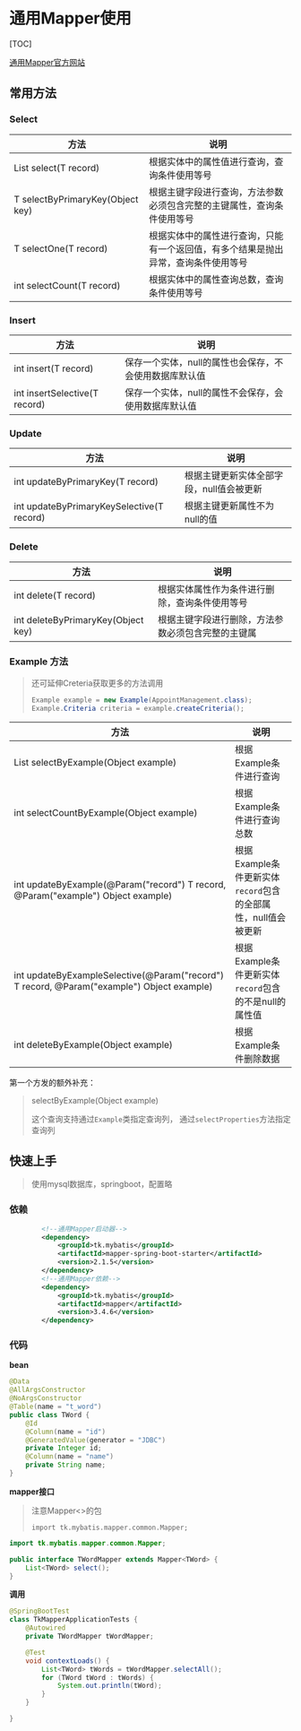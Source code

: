 # 通用Mapper使用

[TOC]

[通用Mapper官方网站](https://mapperhelper.github.io/docs/)

## 常用方法

### Select

| 方法                             | 说明                                                         |
| -------------------------------- | ------------------------------------------------------------ |
| List select(T record)            | 根据实体中的属性值进行查询，查询条件使用等号                 |
| T selectByPrimaryKey(Object key) | 根据主键字段进行查询，方法参数必须包含完整的主键属性，查询条件使用等号 |
| T selectOne(T record)            | 根据实体中的属性进行查询，只能有一个返回值，有多个结果是抛出异常，查询条件使用等号 |
| int selectCount(T record)        | 根据实体中的属性查询总数，查询条件使用等号                   |

### Insert

| 方法                          | 说明                                                   |
| ----------------------------- | ------------------------------------------------------ |
| int insert(T record)          | 保存一个实体，null的属性也会保存，不会使用数据库默认值 |
| int insertSelective(T record) | 保存一个实体，null的属性不会保存，会使用数据库默认值   |

### Update

| 方法                                      | 说明                                     |
| ----------------------------------------- | ---------------------------------------- |
| int updateByPrimaryKey(T record)          | 根据主键更新实体全部字段，null值会被更新 |
| int updateByPrimaryKeySelective(T record) | 根据主键更新属性不为null的值             |

### Delete

| 方法                               | 说明                                               |
| ---------------------------------- | -------------------------------------------------- |
| int delete(T record)               | 根据实体属性作为条件进行删除，查询条件使用等号     |
| int deleteByPrimaryKey(Object key) | 根据主键字段进行删除，方法参数必须包含完整的主键属 |

### Example 方法

> 还可延伸Creteria获取更多的方法调用
>
> ~~~java
> Example example = new Example(AppointManagement.class);
> Example.Criteria criteria = example.createCriteria();
> ~~~

| 方法                                                         | 说明                                                         |
| ------------------------------------------------------------ | ------------------------------------------------------------ |
| List selectByExample(Object example)                         | 根据Example条件进行查询                                      |
| int selectCountByExample(Object example)                     | 根据Example条件进行查询总数                                  |
| int updateByExample(@Param("record") T record, @Param("example") Object example) | 根据Example条件更新实体`record`包含的全部属性，null值会被更新 |
| int updateByExampleSelective(@Param("record") T record, @Param("example") Object example) | 根据Example条件更新实体`record`包含的不是null的属性值        |
| int deleteByExample(Object example)                          | 根据Example条件删除数据                                      |

第一个方发的额外补充：

> selectByExample(Object example)
>
> 这个查询支持通过`Example`类指定查询列， 通过`selectProperties`方法指定查询列

## 快速上手

> 使用mysql数据库，springboot，配置略

### **依赖**

~~~xml
		<!--通用Mapper启动器-->
		<dependency>
            <groupId>tk.mybatis</groupId>
            <artifactId>mapper-spring-boot-starter</artifactId>
            <version>2.1.5</version>
        </dependency>
		<!--通用Mapper依赖-->
        <dependency>
            <groupId>tk.mybatis</groupId>
            <artifactId>mapper</artifactId>
            <version>3.4.6</version>
        </dependency>
~~~

### 代码

**bean**

~~~java
@Data
@AllArgsConstructor
@NoArgsConstructor
@Table(name = "t_word")
public class TWord {
    @Id
    @Column(name = "id")
    @GeneratedValue(generator = "JDBC")
    private Integer id;
    @Column(name = "name")
    private String name;
}
~~~

**mapper接口**

> 注意Mapper<>的包
>
> ```
> import tk.mybatis.mapper.common.Mapper;
> ```

~~~java
import tk.mybatis.mapper.common.Mapper;

public interface TWordMapper extends Mapper<TWord> {
    List<TWord> select();
}
~~~

**调用**

~~~java
@SpringBootTest
class TkMapperApplicationTests {
    @Autowired
    private TWordMapper tWordMapper;

    @Test
    void contextLoads() {
        List<TWord> tWords = tWordMapper.selectAll();
        for (TWord tWord : tWords) {
            System.out.println(tWord);
        }
    }

}
~~~

